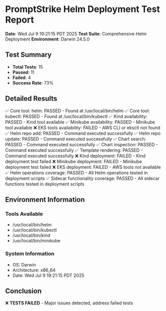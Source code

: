 # PromptStrike Helm Deployment Test Report

**Date**: Wed Jul  9 19:21:15 PDT 2025
**Test Suite**: Comprehensive Helm Deployment
**Environment**: Darwin 24.5.0

## Test Summary

- **Total Tests**: 15
- **Passed**: 11
- **Failed**: 4
- **Success Rate**: 73%

## Detailed Results

✅ Core tool: helm: PASSED - Found at /usr/local/bin/helm
✅ Core tool: kubectl: PASSED - Found at /usr/local/bin/kubectl
✅ Kind availability: PASSED - Kind tool available
✅ Minikube availability: PASSED - Minikube tool available
❌ EKS tools availability: FAILED - AWS CLI or eksctl not found
✅ Helm repo add: PASSED - Command executed successfully
✅ Helm repo update: PASSED - Command executed successfully
✅ Chart search: PASSED - Command executed successfully
✅ Chart inspection: PASSED - Command executed successfully
✅ Template rendering: PASSED - Command executed successfully
❌ Kind deployment: FAILED - Kind deployment test failed
❌ Minikube deployment: FAILED - Minikube deployment test failed
❌ EKS deployment: FAILED - AWS tools not available
✅ Helm operations coverage: PASSED - All Helm operations tested in deployment scripts
✅ Sidecar functionality coverage: PASSED - All sidecar functions tested in deployment scripts

## Environment Information

### Tools Available
- /usr/local/bin/helm
- /usr/local/bin/kubectl
- /usr/local/bin/kind
- /usr/local/bin/minikube

### System Information
- OS: Darwin
- Architecture: x86_64
- Date: Wed Jul  9 19:21:15 PDT 2025

## Conclusion

❌ **TESTS FAILED** - Major issues detected, address failed tests
